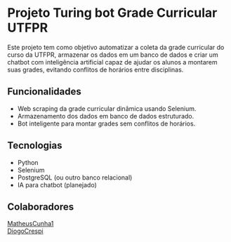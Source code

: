 # Projeto Turing bot Grade Curricular UTFPR

Este projeto tem como objetivo automatizar a coleta da grade curricular do curso da UTFPR, armazenar os dados em um banco de dados e criar um chatbot com inteligência artificial capaz de ajudar os alunos a montarem suas grades, evitando conflitos de horários entre disciplinas.

## Funcionalidades

- Web scraping da grade curricular dinâmica usando Selenium.
- Armazenamento dos dados em banco de dados estruturado.
- Bot inteligente para montar grades sem conflitos de horários.

## Tecnologias

- Python
- Selenium
- PostgreSQL (ou outro banco relacional)
- IA para chatbot (planejado)

## Colaboradores

[MatheusCunha1](https://github.com/MatheusCunha1)  
[DiogoCrespi](https://github.com/DiogoCrespi)
